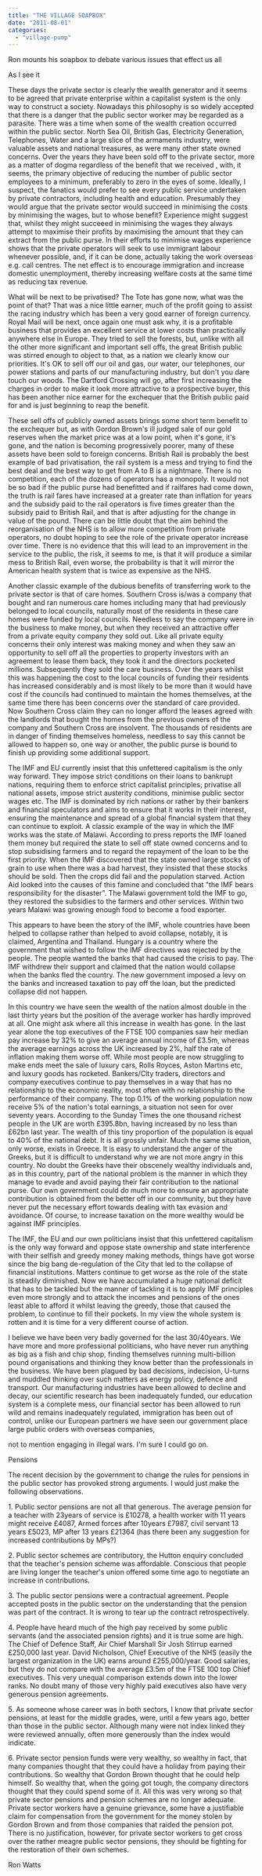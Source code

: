 ```yaml
---
title: "THE VILLAGE SOAPBOX"
date: "2011-08-01"
categories: 
  - "village-pump"
---
```


Ron mounts his soapbox to debate various issues that effect us all

As I see it

These days the private sector is clearly the wealth generator and it seems to be agreed that private enterprise within a capitalist system is the only way to construct a society. Nowadays this philosophy is so widely accepted that there is a danger that the public sector worker may be regarded as a parasite. There was a time when some of the wealth creation occurred within the public sector. North Sea Oil, British Gas, Electricity Generation, Telephones, Water and a large slice of the armaments industry, were valuable assets and national treasures, as were many other state owned concerns. Over the years they have been sold off to the private sector, more as a matter of dogma regardless of the benefit that we received , with, it seems, the primary objective of reducing the number of public sector employees to a minimum, preferably to zero in the eyes of some. Ideally, I suspect, the fanatics would prefer to see every public service undertaken by private contractors, including health and education. Presumably they would argue that the private sector would succeed in minimising the costs by minimising the wages, but to whose benefit? Experience might suggest that, whilst they might succeeed in minimising the wages they always attempt to maximise their profits by maximising the amount that they can extract from the public purse. In their efforts to minimise wages experience shows that the private operators will seek to use immigrant labour whenever possible, and, if it can be done, actually taking the work overseas e.g. call centres. The net effect is to encourage immigration and increase domestic unemployment, thereby increasing welfare costs at the same time as reducing tax revenue.

What will be next to be privatised? The Tote has gone now, what was the point of that? That was a nice little earner, much of the profit going to assist the racing industry which has been a very good earner of foreign currency. Royal Mail will be next, once again one must ask why, it is a profitable business that provides an excellent service at lower costs than practically anywhere else in Europe. They tried to sell the forests, but, unlike with all the other more significant and important sell offs, the great British public was stirred enough to object to that, as a nation we clearly know our priorities. It's OK to sell off our oil and gas, our water, our telephones, our power stations and parts of our manufacturing industry, but don't you dare touch our woods. The Dartford Crossing will go, after first increasing the charges in order to make it look more attractive to a prospective buyer, this has been another nice earner for the exchequer that the British public paid for and is just beginning to reap the benefit.

These sell offs of publicly owned assets brings some short term benefit to the exchequer but, as with Gordon Brown's ill judged sale of our gold reserves when the market price was at a low point, when it's gone, it's gone, and the nation is becoming progressively poorer, many of these assets have been sold to foreign concerns. British Rail is probably the best example of bad privatisation, the rail system is a mess and trying to find the best deal and the best way to get from A to B is a nightmare. There is no competition, each of the dozens of operators has a monopoly. It would not be so bad if the public purse had benefitted and if railfares had come down, the truth is rail fares have increased at a greater rate than inflation for years and the subsidy paid to the rail operators is five times greater than the subsidy paid to British Rail, and that is after adjusting for the change in value of the pound. There can be little doubt that the aim behind the reorganisation of the NHS is to allow more competition from private operators, no doubt hoping to see the role of the private operator increase over time. There is no evidence that this will lead to an improvement in the service to the public, the risk, it seems to me, is that it will produce a similar mess to British Rail, even worse, the probability is that it will mirror the American health system that is twice as expensive as the NHS.

Another classic example of the dubious benefits of transferring work to the private sector is that of care homes. Southern Cross is/was a company that bought and ran numerous care homes including many that had previously belonged to local councils, naturally most of the residents in these care homes were funded by local councils. Needless to say the company were in the business to make money, but when they received an attractive offer from a private equity company they sold out. Like all private equity concerns their only interest was making money and when they saw an opportunity to sell off all the properties to property investors with an agreement to lease them back, they took it and the directors pocketed millions. Subsequently they sold the care business. Over the years whilst this was happening the cost to the local councils of funding their residents has increased considerably and is most likely to be more than it would have cost if the councils had continued to maintain the homes themselves, at the same time there has been concerns over the standard of care provided. Now Southern Cross claim they can no longer afford the leases agreed with the landlords that bought the homes from the previous owners of the company and Southern Cross are insolvent. The thousands of residents are in danger of finding themselves homeless, needless to say this cannot be allowed to happen so, one way or another, the public purse is bound to finish up providing some additional support.

The IMF and EU currently insist that this unfettered capitalism is the only way forward. They impose strict conditions on their loans to bankrupt nations, requiring them to enforce strict capitalist principles; privatise all national assets, impose strict austerity conditions, minimise public sector wages etc. The IMF is dominated by rich nations or rather by their bankers and financial speculators and aims to ensure that it works in their interest, ensuring the maintenance and spread of a global financial system that they can continue to exploit. A classic example of the way in which the IMF works was the state of Malawi. According to press reports the IMF loaned them money but required the state to sell off state owned concerns and to stop subsidising farmers and to regard the repayment of the loan to be the first priority. When the IMF discovered that the state owned large stocks of grain to use when there was a bad harvest, they insisted that these stocks should be sold. Then the crops did fail and the population starved. Action Aid looked into the causes of this famine and concluded that "the IMF bears responsibility for the disaster". The Malawi government told the IMF to go, they restored the subsidies to the farmers and other services. Within two years Malawi was growing enough food to become a food exporter.

This appears to have been the story of the IMF, whole countries have been helped to collapse rather than helped to avoid collapse, notably, it is claimed, Argentina and Thailand. Hungary is a country where the government that wished to follow the IMF directives was rejected by the people. The people wanted the banks that had caused the crisis to pay. The IMF withdrew their support and claimed that the nation would collapse when the banks fled the country. The new government imposed a levy on the banks and increased taxation to pay off the loan, but the predicted collapse did not happen.

In this country we have seen the wealth of the nation almost double in the last thirty years but the position of the average worker has hardly improved at all. One might ask where all this increase in wealth has gone. In the last year alone the top executives of the FTSE 100 companies saw heir median pay increase by 32% to give an average annual income of £3.5m, whereas the average earnings across the UK increased by 2%, half the rate of inflation making them worse off. While most people are now struggling to make ends meet the sale of luxury cars, Rolls Royces, Aston Martins etc, and luxury goods has rocketed. Bankers/City traders, directors and company executives continue to pay themselves in a way that has no relationship to the economic reality, most often with no relationship to the performance of their company. The top 0.1% of the working population now receive 5% of the nation's total earnings, a situation not seen for over seventy years. According to the Sunday Times the one thousand richest people in the UK are worth £395.8bn, having increased by no less than £62bn last year. The wealth of this tiny proportion of the population is equal to 40% of the national debt. It is all grossly unfair. Much the same situation, only worse, exists in Greece. It is easy to understand the anger of the Greeks, but it is difficult to understand why we are not more angry in this country. No doubt the Greeks have their obscenely wealthy individuals and, as in this country, part of the national problem is the manner in which they manage to evade and avoid paying their fair contribution to the national purse. Our own government could do much more to ensure an appropriate contribution is obtained from the better off in our community, but they have never put the necessary effort towards dealing with tax evasion and avoidance. Of course, to increase taxation on the more wealthy would be against IMF principles.

The IMF, the EU and our own politicians insist that this unfettered capitalism is the only way forward and oppose state ownership and state interference with their selfish and greedy money making methods, things have got worse since the big bang de-regulation of the City that led to the collapse of financial institutions. Matters continue to get worse as the role of the state is steadily diminished. Now we have accumulated a huge national deficit that has to be tackled but the manner of tackling it is to apply IMF principles even more strongly and to attack the incomes and pensions of the ones least able to afford it whilst leaving the greedy, those that caused the problem, to continue to fill their pockets. In my view the whole system is rotten and it is time for a very different course of action.

I believe we have been very badly governed for the last 30/40years. We have more and more professional politicians, who have never run anything as big as a fish and chip shop, finding themselves running multi-billion pound organisations and thinking they know better than the professionals in the business. We have been plagued by bad decisions, indecision, U-turns and muddled thinking over such matters as energy policy, defence and transport. Our manufacturing industries have been allowed to decline and decay, our scientific research has been inadequately funded, our education system is a complete mess, our financial sector has been allowed to run wild and remains inadequately regulated, immigration has been out of control, unlike our European partners we have seen our government place large public orders with overseas companies,

not to mention engaging in illegal wars. I'm sure I could go on.

Pensions

The recent decision by the government to change the rules for pensions in the public sector has provoked strong arguments. I would just make the following observations.

1\. Public sector pensions are not all that generous. The average pension for a teacher with 23years of service is £10278, a health worker with 11 years might receive £4087, Armed forces after 10years £7987, civil servant 13 years £5023, MP after 13 years £21364 (has there been any suggestion for increased contributions by MPs?)

2\. Public sector schemes are contributory, the Hutton enquiry concluded that the teacher's pension scheme was affordable. Conscious that people are living longer the teacher's union offered some time ago to negotiate an increase in contributions.

3\. The public sector pensions were a contractual agreement. People accepted posts in the public sector on the understanding that the pension was part of the contract. It is wrong to tear up the contract retrospectively.

4\. People have heard much of the high pay received by some public servants (and the associated pension rights) and it is true some are high. The Chief of Defence Staff, Air Chief Marshall Sir Josh Stirrup earned £250,000 last year. David Nicholson, Chief Executive of the NHS (easily the largest organization in the UK) earns around £255,000/year. Good salaries, but they do not compare with the average £3.5m of the FTSE 100 top Chief executives. This very unequal comparison extends down into the lower ranks. No doubt many of those very highly paid executives also have very generous pension agreements.

5\. As someone whose career was in both sectors, I know that private sector pensions, at least for the middle grades, were, until a few years ago, better than those in the public sector. Although many were not index linked they were reviewed annually, often more generously than the index would indicate.

6\. Private sector pension funds were very wealthy, so wealthy in fact, that many companies thought that they could have a holiday from paying their contributions. So wealthy that Gordon Brown thought that he could help himself. So wealthy that, when the going got tough, the company directors thought that they could spend some of it. All this was very wrong so that private sector pensions and pension schemes are no longer adequate. Private sector workers have a genuine grievance, some have a justifiable claim for compensation from the government for the money stolen by Gordon Brown and from those companies that raided the pension pot. There is no justification, however, for private sector workers to get cross over the rather meagre public sector pensions, they should be fighting for the restoration of their own schemes.

Ron Watts
